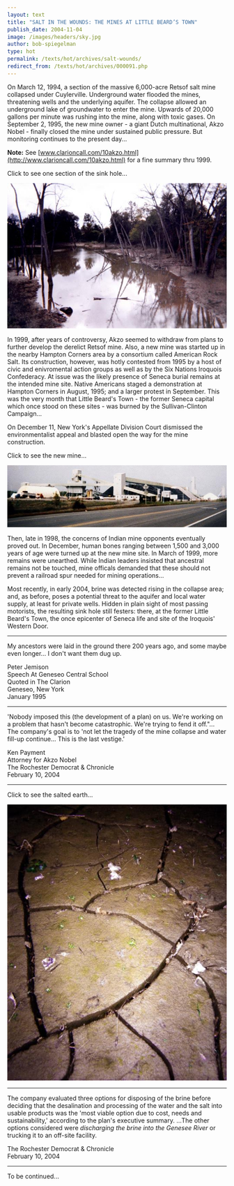 ```yaml
---
layout: text
title: "SALT IN THE WOUNDS: THE MINES AT LITTLE BEARD’S TOWN"
publish_date: 2004-11-04
image: /images/headers/sky.jpg
author: bob-spiegelman
type: hot
permalink: /texts/hot/archives/salt-wounds/
redirect_from: /texts/hot/archives/000091.php
---
```



On March 12, 1994, a section of the massive 6,000-acre Retsof salt mine collapsed under Cuylerville. Underground water flooded the mines, threatening wells and the underlying aquifer. The collapse allowed an underground lake of groundwater to enter the mine. Upwards of 20,000 gallons per minute was rushing into the mine, along with toxic gases. On September 2, 1995, the new mine owner - a giant Dutch multinational, Akzo Nobel - finally closed the mine under sustained public pressure. But monitoring continues to the present day...

**Note:** See [www.clarioncall.com/10akzo.html](http://www.clarioncall.com/10akzo.html) for a fine summary thru 1999.

Click to see one section of the sink hole...

[![LBT Sinkhole](/images/thumbs/LBT_Sinkhole-thumb.jpg)](/images/hot/LBT_Sinkhole.jpg)

In 1999, after years of controversy, Akzo seemed to withdraw from plans to further develop the derelict Retsof mine. Also, a new mine was started up in the nearby Hampton Corners area by a consortium called American Rock Salt. Its construction, however, was hotly contested from 1995 by a host of civic and enivromental action groups as well as by the Six Nations Iroquois Confederacy. At issue was the likely presence of Seneca burial remains at the intended mine site. Native Americans staged a demonstration at Hampton Corners in August, 1995; and a larger protest in September. This was the very month that Little Beard's Town - the former Seneca capital which once stood on these sites - was burned by the Sullivan-Clinton Campaign...

On December 11, New York's Appellate Division Court dismissed the environmentalist appeal and blasted open the way for the mine construction.

Click to see the new mine...

[![Salt Mine](/images/thumbs/SaltMine_2_Cropped-thumb.jpg)](/images/hot/SaltMine_2_Cropped2.jpg)

Then, late in 1998, the concerns of Indian mine opponents eventually proved out. In December, human bones ranging between 1,500 and 3,000 years of age were turned up at the new mine site. In March of 1999, more remains were unearthed. While Indian leaders insisted that ancestral remains not be touched, mine officals demanded that these should not prevent a railroad spur needed for mining operations...

Most recently, in early 2004, brine was detected rising in the collapse area; and, as before, poses a potential threat to the aquifer and local water supply, at least for private wells. Hidden in plain sight of most passing motorists, the resulting sink hole still festers: there, at the former Little Beard's Town, the once epicenter of Seneca life and site of the Iroquois' Western Door.

***  
My ancestors were laid in the ground there 200 years ago, and some maybe even longer... I don't want them dug up.

Peter Jemison  
Speech At Geneseo Central School  
Quoted in The Clarion  
Geneseo, New York  
January 1995

***  
'Nobody imposed this (the development of a plan) on us. We're working on a problem that hasn't become catastrophic. We're trying to fend it off."... The company's goal is to 'not let the tragedy of the mine collapse and water fill-up continue... This is the last vestige.'

Ken Payment  
Attorney for Akzo Nobel  
The Rochester Democrat & Chronicle  
February 10, 2004

***  
Click to see the salted earth...

[![LBT The Bad Earth](/images/thumbs/LBT_The_Bad_Earth-thumb.jpg)](/images/hot/LBT_The_Bad_Earth.jpg)

***  
The company evaluated three options for disposing of the brine before deciding that the desalination and processing of the water and the salt into usable products was the 'most viable option due to cost, needs and sustainability,' according to the plan's executive summary. ...The other options considered were _discharging the brine into the Genesee River_ or trucking it to an off-site facility.

The Rochester Democrat & Chronicle  
February 10, 2004

***

To be continued...
